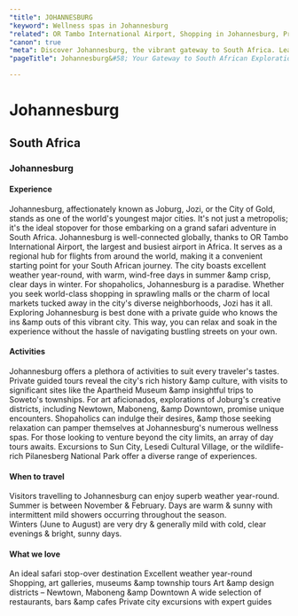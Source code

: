 ```yaml
---
"title": JOHANNESBURG
"keyword": Wellness spas in Johannesburg
"related": OR Tambo International Airport, Shopping in Johannesburg, Private guided tours Jozi, Apartheid Museum Johannesburg, Soweto township visits, Johannesburg neighborhood markets, Wellness spas in Johannesburg, Day tours from Johannesburg, Sun City excursions, Pilanesberg National Park day trips
"canon": true
"meta": Discover Johannesburg, the vibrant gateway to South Africa. Learn why this young and bustling city is the perfect stop-over for your safari adventure. Explore its shopping, guided tours, wellness spas, and day trips from Johannesburg.
"pageTitle": Johannesburg&#58; Your Gateway to South African Exploration

---
```


# Johannesburg
## South Africa
### Johannesburg

#### Experience
Johannesburg, affectionately known as Joburg, Jozi, or the City of Gold, stands as one of the world's youngest major cities. It's not just a metropolis; it's the ideal stopover for those embarking on a grand safari adventure in South Africa.
Johannesburg is well-connected globally, thanks to OR Tambo International Airport, the largest and busiest airport in Africa. It serves as a regional hub for flights from around the world, making it a convenient starting point for your South African journey.
The city boasts excellent weather year-round, with warm, wind-free days in summer &amp crisp, clear days in winter.
For shopaholics, Johannesburg is a paradise. Whether you seek world-class shopping in sprawling malls or the charm of local markets tucked away in the city's diverse neighborhoods, Jozi has it all.
Exploring Johannesburg is best done with a private guide who knows the ins &amp outs of this vibrant city. This way, you can relax and soak in the experience without the hassle of navigating bustling streets on your own.

#### Activities
Johannesburg offers a plethora of activities to suit every traveler's tastes.
Private guided tours reveal the city's rich history &amp culture, with visits to significant sites like the Apartheid Museum &amp insightful trips to Soweto's townships. For art aficionados, explorations of Joburg's creative districts, including Newtown, Maboneng, &amp Downtown, promise unique encounters.
Shopaholics can indulge their desires, &amp those seeking relaxation can pamper themselves at Johannesburg's numerous wellness spas.
For those looking to venture beyond the city limits, an array of day tours awaits. Excursions to Sun City, Lesedi Cultural Village, or the wildlife-rich Pilanesberg National Park offer a diverse range of experiences.

#### When to travel
Visitors travelling to Johannesburg can enjoy superb weather year-round.
Summer is between November &amp; February.  Days are warm &amp; sunny with intermittent mild showers occurring throughout the season.  
Winters (June to August) are very dry &amp; generally mild with cold, clear evenings &amp; bright, sunny days.


#### What we love
An ideal safari stop-over destination
Excellent weather year-round
Shopping, art galleries, museums &amp township tours
Art &amp design districts – Newtown, Maboneng &amp Downtown
A wide selection of restaurants, bars &amp cafes
Private city excursions with expert guides
